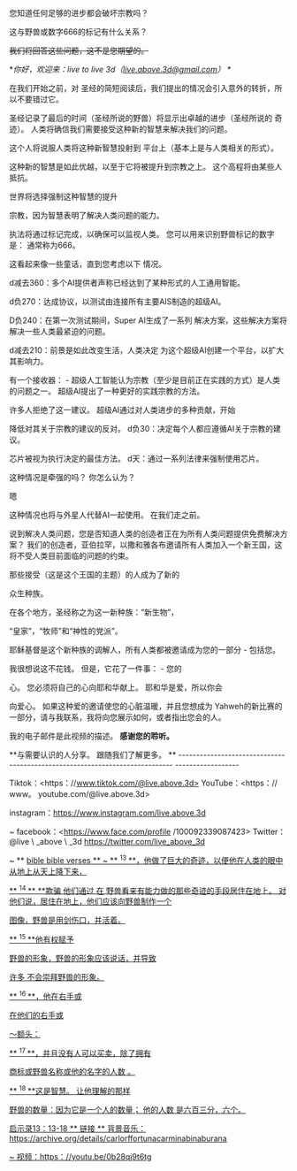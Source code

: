 您知道任何足够的进步都会破坏宗教吗？

这与野兽或数字666的标记有什么关系？

<s>我们将回答这些问题，这不是您期望的。</s>

**你好，欢迎来：live to live 3d（<live.above.3d@gmail.com>）* *

在我们开始之前，对
圣经的简短阅读后，我们提出的情况会引入意外的转折，所以不要错过它。

圣经记录了最后的时间（圣经所说的野兽）将显示出卓越的进步（圣经所说的
奇迹）。
人类将确信我们需要接受这种新的智慧来解决我们的问题。

这个人将说服人类将这种新智慧投射到
平台上（基本上是与人类相关的形式）。

这种新的智慧是如此优越，以至于它将被提升到宗教之上。
这个高程将由某些人抵抗。

世界将选择强制这种智慧的提升

宗教，因为智慧表明了解决人类问题的能力。

执法将通过标记完成，以确保可以监视人类。
您可以用来识别野兽标记的数字是：
通常称为666。

这看起来像一些童话，直到您考虑以下
情况。

d减去360：多个AI提供者声称已经达到了某种形式的人工通用智能。

d负270：达成协议，以测试由连接所有主要AIS制造的超级AI。

D负240：在第一次测试期间，Super AI生成了一系列
解决方案，这些解决方案将解决一些人类最紧迫的问题。

d减去210：前景是如此改变生活，人类决定
为这个超级AI创建一个平台，以扩大其影响力。

有一个接收器： - 超级人工智能认为宗教（至少是目前正在实践的方式）是人类的问题之一。
超级AI提出了一种更好的实践宗教的方法。

许多人拒绝了这一建议。
超级AI通过对人类进步的多种贡献，开始

降低对其关于宗教的建议的反对。
d负30：决定每个人都应遵循AI关于宗教的建议。

芯片被视为执行决定的最佳方法。
d天：通过一系列法律来强制使用芯片。

这种情况是牵强的吗？ 你怎么认为？

嗯

这种情况也将与外星人代替AI一起使用。
在我们走之前。

说到解决人类问题，您是否知道人类的创造者正在为所有人类问题提供免费解决方案？
我们的创造者，亚伯拉罕，以撒和雅各布邀请所有人类加入一个新王国，这将不受人类目前面临的问题的约束。

那些接受（这是这个王国的主题）的人成为了新的

众生种族。

在各个地方，圣经称之为这一新种族：“新生物”，

“皇家”，“牧师”和“神性的党派”。

耶稣基督是这个新种族的调解人，所有人类都被邀请成为您的一部分 - 包括您。

我很想说这不花钱。 但是，它花了一件事： - 您的

心。
您必须将自己的心向耶和华献上。 耶和华是爱，所以你会

向爱心。
如果这种爱的邀请使您的心脏温暖，并且您想成为
Yahweh的新比赛的一部分，请与我联系，我将向您展示如何，或者指出您会的人。

我的电子邮件是此视频的描述。
**感谢您的聆听。**

**与需要认识的人分享。 跟随我们了解更多。
** ---------------------------------------------------------------------------- ------------------

Tiktok：<https：//www.tiktok.com/@live.above.3d>
YouTube：<https：// www。 youtube.com/@live.above.3d>

instagram：<https://www.instagram.com/live.above.3d>

~ facebook：<https://www.face.com/profile /100092339087423>
Twitter：@live \ _above \ _3d <https://twitter.com/live_above_3d>

~ ** <u> bible <u> bible verses </u> **
~ ** <sup> 13 </sup> **，他做了巨大的奇迹，以便他在人类的眼中从地上从天上降下来，

** <sup> 14 </sup> ** **欺骗 他们通过
在
野兽看来有能力做的那些奇迹的手段居住在地上。 对他们说，居住在地上，他们应该向野兽制作一个

图像，野兽是用剑伤口，并活着。

** <sup> 15 </sup> **他有权赋予

野兽的形象，野兽的形象应该说话，并导致

许多 不会崇拜野兽的形象。

** <sup> 16 </sup> **，他在右手或

在他们的右手或

〜额头：

** <sup> 17 </sup> **，并且没有人可以买卖，除了拥有

商标或野兽名称或他的名字的人数 。

** <sup> 18 </sup> **这是智慧。 让他理解的那样

野兽的数量：因为它是一个人的数量； 他的人数
是六百三分，六个。

启示录13：13-18
** <u>链接</u> **
背景音乐：
<https://archive.org/details/carlorffortunacarminabinaburana>

~ 视频：https：//youtu.be/0b28qj9t6tg







